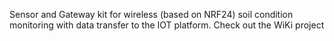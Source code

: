 Sensor and Gateway kit for wireless (based on NRF24) soil condition monitoring with data transfer to the IOT platform. Check out the WiKi project

